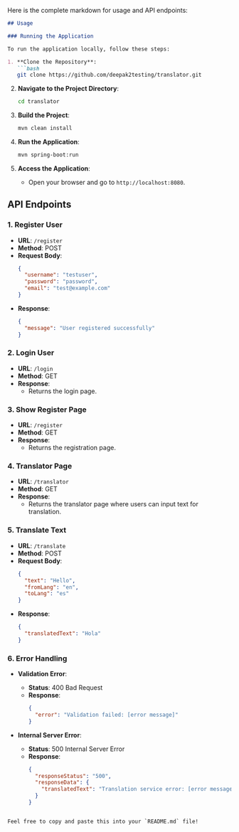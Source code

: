 Here is the complete markdown for usage and API endpoints:

```markdown
## Usage

### Running the Application

To run the application locally, follow these steps:

1. **Clone the Repository**:
   ```bash
   git clone https://github.com/deepak2testing/translator.git
   ```

2. **Navigate to the Project Directory**:
   ```bash
   cd translator
   ```

3. **Build the Project**:
   ```bash
   mvn clean install
   ```

4. **Run the Application**:
   ```bash
   mvn spring-boot:run
   ```

5. **Access the Application**:
   - Open your browser and go to `http://localhost:8080`.

## API Endpoints

### 1. Register User
- **URL**: `/register`
- **Method**: POST
- **Request Body**:
  ```json
  {
    "username": "testuser",
    "password": "password",
    "email": "test@example.com"
  }
  ```
- **Response**:
  ```json
  {
    "message": "User registered successfully"
  }
  ```

### 2. Login User
- **URL**: `/login`
- **Method**: GET
- **Response**:
  - Returns the login page.

### 3. Show Register Page
- **URL**: `/register`
- **Method**: GET
- **Response**:
  - Returns the registration page.

### 4. Translator Page
- **URL**: `/translator`
- **Method**: GET
- **Response**:
  - Returns the translator page where users can input text for translation.

### 5. Translate Text
- **URL**: `/translate`
- **Method**: POST
- **Request Body**:
  ```json
  {
    "text": "Hello",
    "fromLang": "en",
    "toLang": "es"
  }
  ```
- **Response**:
  ```json
  {
    "translatedText": "Hola"
  }
  ```

### 6. Error Handling
- **Validation Error**:
  - **Status**: 400 Bad Request
  - **Response**:
    ```json
    {
      "error": "Validation failed: [error message]"
    }
    ```

- **Internal Server Error**:
  - **Status**: 500 Internal Server Error
  - **Response**:
    ```json
    {
      "responseStatus": "500",
      "responseData": {
        "translatedText": "Translation service error: [error message]"
      }
    }
    ```
```

Feel free to copy and paste this into your `README.md` file!

